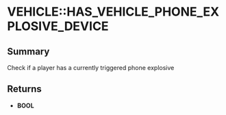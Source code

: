 # VEHICLE::HAS_VEHICLE_PHONE_EXPLOSIVE_DEVICE

## Summary
Check if a player has a currently triggered phone explosive

## Returns
* **BOOL**